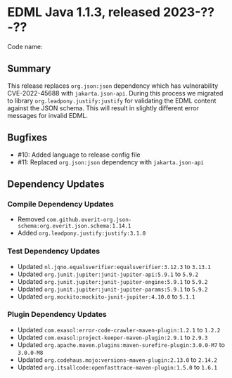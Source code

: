 # EDML Java 1.1.3, released 2023-??-??

Code name:

## Summary

This release replaces `org.json:json` dependency which has vulnerability CVE-2022-45688 with `jakarta.json-api`. During this process we migrated to library `org.leadpony.justify:justify` for validating the EDML content against the JSON schema. This will result in slightly different error messages for invalid EDML.

## Bugfixes

* #10: Added language to release config file
* #11: Replaced `org.json:json` dependency with `jakarta.json-api`

## Dependency Updates

### Compile Dependency Updates

* Removed `com.github.everit-org.json-schema:org.everit.json.schema:1.14.1`
* Added `org.leadpony.justify:justify:3.1.0`

### Test Dependency Updates

* Updated `nl.jqno.equalsverifier:equalsverifier:3.12.3` to `3.13.1`
* Updated `org.junit.jupiter:junit-jupiter-api:5.9.1` to `5.9.2`
* Updated `org.junit.jupiter:junit-jupiter-engine:5.9.1` to `5.9.2`
* Updated `org.junit.jupiter:junit-jupiter-params:5.9.1` to `5.9.2`
* Updated `org.mockito:mockito-junit-jupiter:4.10.0` to `5.1.1`

### Plugin Dependency Updates

* Updated `com.exasol:error-code-crawler-maven-plugin:1.2.1` to `1.2.2`
* Updated `com.exasol:project-keeper-maven-plugin:2.9.1` to `2.9.3`
* Updated `org.apache.maven.plugins:maven-surefire-plugin:3.0.0-M7` to `3.0.0-M8`
* Updated `org.codehaus.mojo:versions-maven-plugin:2.13.0` to `2.14.2`
* Updated `org.itsallcode:openfasttrace-maven-plugin:1.5.0` to `1.6.1`
